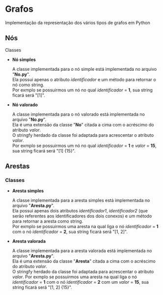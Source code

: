 <h1>Grafos</h1>
<p>Implementação da representação dos vários tipos de grafos em Python</p>
<h2>Nós</h2>
<hh3>Classes</h3>
<ul>
	<li>
		<label><b>Nó simples</b></label>
		<p>
			A classe implementada para o nó simple está implementada no arquivo "<b>No.py</b>". <br>
			Ela possui apenas o atributo <i>identificador</i> e um método para retornar o nó como string. <br />
			Por exmplo se possuirmos um nó no qual <i>identificador</i> = <b>1</b>, sua string ficará será "[1]".
		</p>
		<p></p>
	</li>
	<li>
		<label><b>Nó valorado</b></label>
		<p>
			A classe implementada para o nó valorado está implementada no arquivo "<b>No.py</b>". <br>
			Ela é uma extensão da classe "<b>No</b>" citada a cima com o acréscimo do atributo <i>valor</i>. <br>
			O stringfy herdado da classe foi adaptada para acrescentar o atributo <i>valor</i>. <br />
			Por exmplo se possuirmos um nó no qual <i>identificador</i> = <b>1</b> e <i>valor</i> = <b>15</b>, sua string ficará será "[1] {15}".
		</p>
	</li>
</ul>
<h2>Arestas</h2>
<h3>Classes</h3>
<ul>
	<li>
		<label><b>Aresta simples</b></label>
		<p>
			A classe implementada para a aresta simples está implementada no arquivo "<b>Aresta.py</b>". <br>
			Ela possui apenas dois atributos <i>identificador1</i>, <i>identificador2</i> (que serão referentes aos identificadores dos dois conexos) e um método para retornar a aresta como string. <br />
			Por exmplo se possuirmos uma aresta na qual liga o nó <i>identificador</i> = <b>1</b> com o nó <i>identificador</i> = <b>2</b>, sua string ficará será "[1, 2]".
		</p>
		<p></p>
	</li>
	<li>
		<label><b>Aresta valorada</b></label>
		<p>
			A classe implementada para a aresta valorada está implementada no arquivo "<b>Aresta.py</b>". <br>
			Ela é uma extensão da classe "<b>Aresta</b>" citada a cima com o acréscimo do atributo <i>valor</i>. <br> 
			O stringfy herdado da classe foi adaptada para acrescentar o atributo <i>valor</i>.
			Por exmplo se possuirmos uma aresta na qual liga o nó <i>identificador</i> = <b>1</b> com o nó <i>identificador</i> = <b>2</b> com um <i>valor</i> = <b>15</b>, sua string ficará será "[1, 2] {15}".
		</p>
	</li>
</ul>